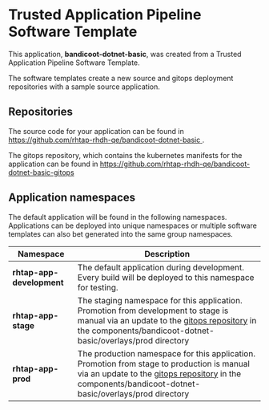 # Trusted Application Pipeline Software Template

This application, **bandicoot-dotnet-basic**, was created from a Trusted Application Pipeline Software Template.

The software templates create a new source and gitops deployment repositories with a sample source application. 

## Repositories

The source code for your application can be found in [https://github.com/rhtap-rhdh-qe/bandicoot-dotnet-basic ](https://github.com/rhtap-rhdh-qe/bandicoot-dotnet-basic ).
 
The gitops repository, which contains the kubernetes manifests for the application can be found in 
[https://github.com/rhtap-rhdh-qe/bandicoot-dotnet-basic-gitops ](https://github.com/rhtap-rhdh-qe/bandicoot-dotnet-basic-gitops ) 

## Application namespaces 

The default application will be found in the following namespaces. Applications can be deployed into unique namespaces or multiple software templates can also bet generated into the same group namespaces.  

|  Namespace   |  Description   |  
| -------- | -------- |   
| **rhtap-app-development** | The default application during development. Every build will be deployed to this namespace for testing. | 
| **rhtap-app-stage** | The staging namespace for this application. Promotion from development to stage is manual via an update to the [gitops repository](https://github.com/rhtap-rhdh-qe/bandicoot-dotnet-basic-gitops ) in the components/bandicoot-dotnet-basic/overlays/prod directory |  
| **rhtap-app-prod** | The production namespace for this application. Promotion from stage to production is manual via an update to the [gitops repository](https://github.com/rhtap-rhdh-qe/bandicoot-dotnet-basic-gitops ) in the components/bandicoot-dotnet-basic/overlays/prod directory | 